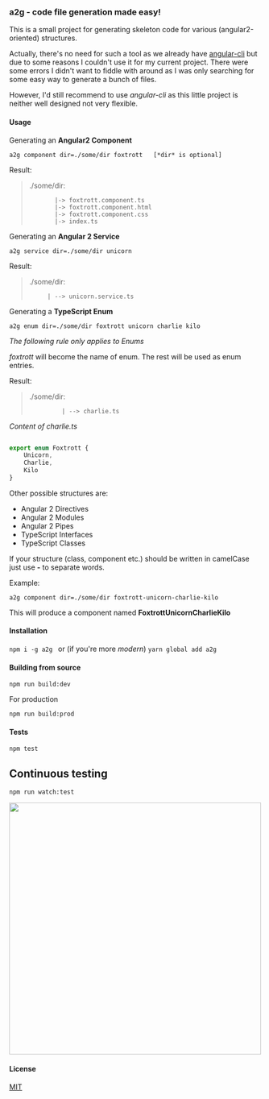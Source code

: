 ### a2g - code file generation made easy!

This is a small project for generating skeleton code for various (angular2-oriented) structures.

Actually, there's no need for such a tool as we already have [angular-cli](https://github.com/angular/angular-cli) but due to some reasons I couldn't use it for my current project. There were some errors I didn't want to fiddle with around as
I was only searching for some easy way to generate a bunch of files.

However, I'd still recommend to use *angular-cli* as this little project is neither well designed not very flexible.

#### Usage

Generating an **Angular2 Component**

`
a2g component dir=./some/dir foxtrott   [*dir* is optional]
`

Result:

> ./some/dir: 
>            
>            |-> foxtrott.component.ts
>            |-> foxtrott.component.html
>            |-> foxtrott.component.css
>            |-> index.ts 

Generating an **Angular 2 Service**

`
a2g service dir=./some/dir unicorn
`


Result: 

> ./some/dir:
>   
>          | --> unicorn.service.ts



Generating a **TypeScript Enum**

`
a2g enum dir=./some/dir foxtrott unicorn charlie kilo
`  

*The following rule only applies to Enums*

*foxtrott* will become the name of enum. The rest will be used as
enum entries.


Result:
        
> ./some/dir:
>
>              | --> charlie.ts 
     

*Content of charlie.ts*

```typescript

export enum Foxtrott {
    Unicorn,
    Charlie,
    Kilo
}

```

Other possible structures are: 
    
* Angular 2 Directives
* Angular 2 Modules
* Angular 2 Pipes
* TypeScript Interfaces
* TypeScript Classes 

If your structure (class, component etc.) should be written in camelCase just use **-** to separate words.

Example:

`
a2g component dir=./some/dir foxtrott-unicorn-charlie-kilo
`

This will produce a component named **FoxtrottUnicornCharlieKilo**


#### Installation

`
npm i -g a2g 
`
or (if you're more *modern*)
`
yarn global add a2g
`

#### Building from source

`
npm run build:dev
`

For production

`
npm run build:prod
`

#### Tests

`
npm test
`

## Continuous testing

`
npm run watch:test
`

<img src="http://fs5.directupload.net/images/161015/yqo2mzzm.png" witdh=500 height=500>

#### License

[MIT](https://github.com/brakmic/a2g/blob/master/LICENSE)

